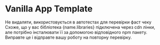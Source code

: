 # Vanilla App Template

Не видаляти, використовується в автотестах для перевірки фаст чеку Схоже, що у
вас бібліотека {name.libraries} підключена через cdn лінки, але потрібно
інсталювати її за допомогою відповідного npm пакету. Виправте це і відправте
вашу роботу на повторну перевірку.
